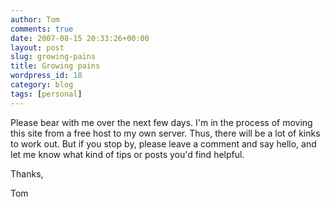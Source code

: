```yaml
---
author: Tom
comments: true
date: 2007-08-15 20:33:26+00:00
layout: post
slug: growing-pains
title: Growing pains
wordpress_id: 18
category: blog
tags: [personal]
---
```


Please bear with me over the next few days. I'm in the process of moving this site from a free host to my own server. Thus, there will be a lot of kinks to work out. But if you stop by, please leave a comment and say hello, and let me know what kind of tips or posts you'd find helpful.

Thanks,

Tom
